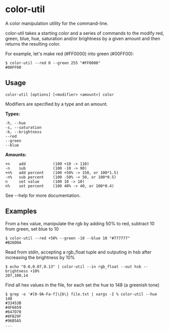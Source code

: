 color-util
============

A color manipulation utility for the command-line.

color-util takes a starting color and a series of commands to the modify red, green, blue, hue, saturation and/or brightness by a given amount and then returns the resulting color.

For example, let's make red (#FF0000) into green (#00FF00):

```
$ color-util --red 0 --green 255 "#FF0000"
#00FF00
```

Usage
---

```
color-util [options] [<modifier> <amount>] color
```

Modifiers are specified by a type and an amount.

**Types:**
```
-h, --hue
-s, --saturation
-b, --brightness
--red
--green
--blue
```
**Amounts:**
```
+n    add            (100 +10 -> 110)
-n    sub            (100 -10 -> 90)
+n%   add percent    (100 +50% -> 150, or 100*1.5)
-n%   sub percent    (100 -50% -> 50, or 100*0.5)
n     set value      (100 10 -> 10)
n%    set percent    (100 40% -> 40, or 100*0.4)
```

See --help for more documentation.

Examples
---

From a hex value, manipulate the rgb by adding 50% to red, subtract 10 from green, set blue to 10
```
$ color-util --red +50% --green -10 --blue 10 "#777777"
#B26D0A
```

Read from stdin, accepting a rgb_float tuple and outputing in hsb after increasing the brightness by 10%
```
$ echo "0.0,0.07,0.13" | color-util --in rgb_float --out hsb --brightness +10%
207,100,14
```

Find all hex values in the file, for each set the hue to 148 (a greenish tone)
```
$ grep -o '#[0-9A-Fa-f]\{6\} file.txt | xargs -I % color-util --hue 148 
#33453B
#4F6659
#647D70
#8FB29F
#96B5A5
...
```
